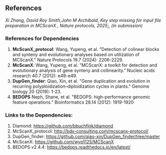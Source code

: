 ## References

*Xi Zhang, David Roy Smith,John M Archibald,  Key step missing for input file preparation in MCScanX , Nature protocols, 2025;, (in submission)*

### References for Dependencies 
1. **McScanX_protocol**: Wang, Yupeng, et al. "Detection of colinear blocks and synteny and evolutionary analyses based on utilization of MCScanX." Nature Protocols 19.7 (2024): 2206-2229.
2. **McScanX**: Wang, Yupeng, et al. "MCScanX: a toolkit for detection and evolutionary analysis of gene synteny and collinearity." Nucleic acids research 40.7 (2012): e49-e49.
3. **DupGen_finder**: Qiao, Xin, et al. "Gene duplication and evolution in recurring polyploidization–diploidization cycles in plants." Genome biology 20 (2019): 1-23.
4. **BEDOPS** Neph, Shane, et al. "BEDOPS: high-performance genomic feature operations." Bioinformatics 28.14 (2012): 1919-1920
### Links to the Dependencies:
 
 1. Diamond: https://github.com/bbuchfink/diamond
 2. McScanX_protocol: http://bdx-consulting.com/mcscanx-protocol/
 3. DupGen_finder: https://github.com/qiao-xin/DupGen_finder/tree/master
 4. McScanX: https://github.com/wyp1125/MCScanX
 5. BEDOPS v2.4.4: https://bedops.readthedocs.io/en/latest/
